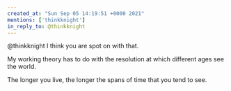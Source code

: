 ```yaml
---
created_at: "Sun Sep 05 14:19:51 +0000 2021"
mentions: ['thinkknight']
in_reply_to: @thinkknight
---
```


@thinkknight I think you are spot on with that. 

My working theory has to do with the resolution at which different ages see the world. 

The longer you live, the longer the spans of time that you tend to see.